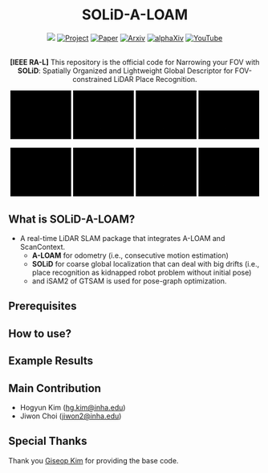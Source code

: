 <div align="center">
  <h1>SOLiD-A-LOAM</h1>
  <a href="https://github.com/sparolab/solid/tree/master/"><img src="https://img.shields.io/badge/-C++-blue?logo=cplusplus" /></a>
  <a href="https://sites.google.com/view/lidar-solid"><img src="https://github.com/sparolab/Joint_ID/blob/main/fig/badges/badge-website.svg" alt="Project" /></a>
  <a href="https://ieeexplore.ieee.org/abstract/document/10629042"><img src="https://img.shields.io/badge/Paper-PDF-yellow" alt="Paper" /></a>
  <a href="https://arxiv.org/abs/2408.07330"><img src="https://img.shields.io/badge/arXiv-2408.07330-b31b1b.svg?style=flat-square" alt="Arxiv" /></a>
  <a href="https://www.alphaxiv.org/abs/2408.07330"><img src="https://img.shields.io/badge/alphaXiv-2408.07330-darkred" alt="alphaXiv" /></a>
  <a href="https://www.youtube.com/watch?v=4sAWWfZTwLs"><img src="https://badges.aleen42.com/src/youtube.svg" alt="YouTube" /></a>
  <br />
  <br />

**[IEEE RA-L]** This repository is the official code for Narrowing your FOV with **SOLiD**: Spatially Organized and Lightweight Global Descriptor for FOV-constrained LiDAR Place Recognition.

  <p align="center">
    <img src="figure/kitti05_solid.gif" alt="animated" width="24%" />
    <img src="figure/kitti05_solid.gif" alt="animated" width="24%" />
    <img src="figure/kitti05_solid.gif" alt="animated" width="24%" />
    <img src="figure/kitti05_solid.gif" alt="animated" width="24%" />
  </p>
  
  <p align="center">
    <img src="figure/kitti05_solid.gif" alt="animated" width="24%" />
    <img src="figure/kitti05_solid.gif" alt="animated" width="24%" />
    <img src="figure/kitti05_solid.gif" alt="animated" width="24%" />
    <img src="figure/kitti05_solid.gif" alt="animated" width="24%" />
  </p>

</div>

## What is SOLiD-A-LOAM?
* A real-time LiDAR SLAM package that integrates A-LOAM and ScanContext. 
    * **A-LOAM** for odometry (i.e., consecutive motion estimation)
    * **SOLiD** for coarse global localization that can deal with big drifts (i.e., place recognition as kidnapped robot problem without initial pose)
    * and iSAM2 of GTSAM is used for pose-graph optimization. 

## Prerequisites

## How to use?

## Example Results

## Main Contribution
* Hogyun Kim (hg.kim@inha.edu)
* Jiwon Choi (jiwon2@inha.edu)

## Special Thanks
Thank you [Giseop Kim](https://github.com/gisbi-kim/SC-A-LOAM) for providing the base code.
